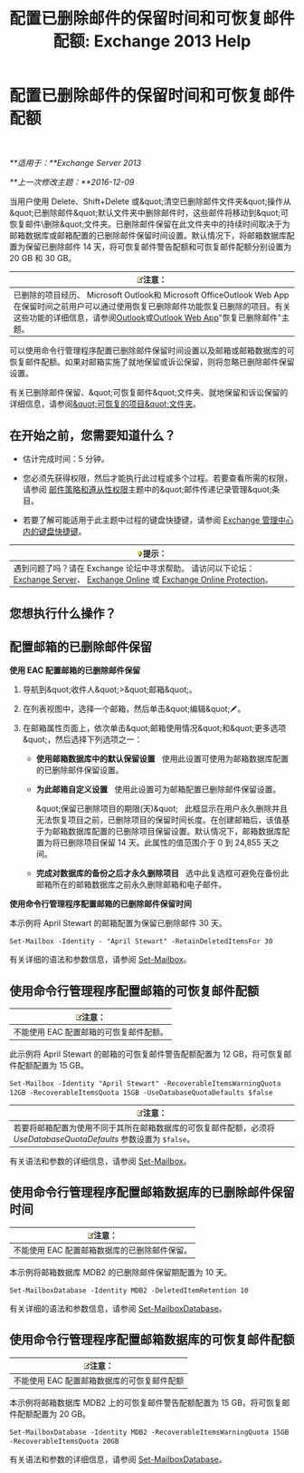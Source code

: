 ﻿---
title: '配置已删除邮件的保留时间和可恢复邮件配额: Exchange 2013 Help'
TOCTitle: 配置已删除邮件的保留时间和可恢复邮件配额
ms:assetid: de7d667a-1c93-4364-a4f9-2aa5e3678b12
ms:mtpsurl: https://technet.microsoft.com/zh-cn/library/Ee364752(v=EXCHG.150)
ms:contentKeyID: 50556689
ms.date: 05/21/2018
mtps_version: v=EXCHG.150
ms.translationtype: MT
---

# 配置已删除邮件的保留时间和可恢复邮件配额

 

_**适用于：**Exchange Server 2013_

_**上一次修改主题：**2016-12-09_

当用户使用 Delete、Shift+Delete 或\&quot;清空已删除邮件文件夹\&quot;操作从\&quot;已删除邮件\&quot;默认文件夹中删除邮件时，这些邮件将移动到\&quot;可恢复邮件\\删除\&quot;文件夹。已删除邮件保留在此文件夹中的持续时间取决于为邮箱数据库或邮箱配置的已删除邮件保留时间设置。默认情况下，将邮箱数据库配置为保留已删除邮件 14 天，将可恢复邮件警告配额和可恢复邮件配额分别设置为 20 GB 和 30 GB。

<table>
<thead>
<tr class="header">
<th><img src="images/Bb124558.note(EXCHG.150).gif" title="注意" alt="注意" />注意：</th>
</tr>
</thead>
<tbody>
<tr class="odd">
<td>已删除的项目经历、 Microsoft Outlook和 Microsoft OfficeOutlook Web App在保留时间之前用户可以通过使用恢复已删除邮件功能恢复已删除的项目。有关这些功能的详细信息，请参阅<a href="https://go.microsoft.com/fwlink/p/?linkid=198206">Outlook</a>或<a href="https://go.microsoft.com/fwlink/p/?linkid=198207">Outlook Web App</a>&quot;恢复已删除邮件&quot;主题。</td>
</tr>
</tbody>
</table>


可以使用命令行管理程序配置已删除邮件保留时间设置以及邮箱或邮箱数据库的可恢复邮件配额。如果对邮箱实施了就地保留或诉讼保留，则将忽略已删除邮件保留设置。

有关已删除邮件保留、\&quot;可恢复邮件\&quot;文件夹、就地保留和诉讼保留的详细信息，请参阅[\&quot;可恢复的项目\&quot;文件夹](recoverable-items-folder-exchange-2013-help.md)。

## 在开始之前，您需要知道什么？

  - 估计完成时间：5 分钟。

  - 您必须先获得权限，然后才能执行此过程或多个过程。若要查看所需的权限，请参阅 [邮件策略和遵从性权限](messaging-policy-and-compliance-permissions-exchange-2013-help.md)主题中的\&quot;邮件传递记录管理\&quot;条目。

  - 若要了解可能适用于此主题中过程的键盘快捷键，请参阅 [Exchange 管理中心内的键盘快捷键](keyboard-shortcuts-in-the-exchange-admin-center-exchange-online-protection-help.md)。

<table>
<thead>
<tr class="header">
<th><img src="images/Bb124558.tip(EXCHG.150).gif" title="提示" alt="提示" />提示：</th>
</tr>
</thead>
<tbody>
<tr class="odd">
<td>遇到问题了吗？请在 Exchange 论坛中寻求帮助。 请访问以下论坛：<a href="https://go.microsoft.com/fwlink/p/?linkid=60612">Exchange Server</a>、 <a href="https://go.microsoft.com/fwlink/p/?linkid=267542">Exchange Online</a> 或 <a href="https://go.microsoft.com/fwlink/p/?linkid=285351">Exchange Online Protection</a>。</td>
</tr>
</tbody>
</table>


## 您想执行什么操作？

## 配置邮箱的已删除邮件保留

**使用 EAC 配置邮箱的已删除邮件保留**

1.  导航到\&quot;收件人\&quot;\>\&quot;邮箱\&quot;。

2.  在列表视图中，选择一个邮箱，然后单击\&quot;编辑\&quot;![编辑图标](images/Bb124582.6f53ccb2-1f13-4c02-bea0-30690e6ea71d(EXCHG.150).gif "编辑图标")。

3.  在邮箱属性页面上，依次单击\&quot;邮箱使用情况\&quot;和\&quot;更多选项\&quot;，然后选择下列选项之一：
    
      - **使用邮箱数据库中的默认保留设置**   使用此设置可使用为邮箱数据库配置的已删除邮件保留设置。
    
      - **为此邮箱自定义设置**   使用此设置可为邮箱配置已删除邮件保留设置。
        
        \&quot;保留已删除项目的期限(天)\&quot;   此框显示在用户永久删除并且无法恢复项目之前，已删除项目的保留时间长度。在创建邮箱后，该值基于为邮箱数据库配置的已删除项目保留设置。默认情况下，邮箱数据库配置为将已删除项目保留 14 天。此属性的值范围介于 0 到 24,855 天之间。
    
      - **完成对数据库的备份之后才永久删除项目**   选中此复选框可避免在备份此邮箱所在的邮箱数据库之前永久删除邮箱和电子邮件。

**使用命令行管理程序配置邮箱的已删除邮件保留时间**

本示例将 April Stewart 的邮箱配置为保留已删除邮件 30 天。

    Set-Mailbox -Identity - "April Stewart" -RetainDeletedItemsFor 30

有关详细的语法和参数信息，请参阅 [Set-Mailbox](https://technet.microsoft.com/zh-cn/library/bb123981\(v=exchg.150\))。

## 使用命令行管理程序配置邮箱的可恢复邮件配额

<table>
<thead>
<tr class="header">
<th><img src="images/Bb124558.note(EXCHG.150).gif" title="注意" alt="注意" />注意：</th>
</tr>
</thead>
<tbody>
<tr class="odd">
<td>不能使用 EAC 配置邮箱的可恢复邮件配额。</td>
</tr>
</tbody>
</table>


此示例将 April Stewart 的邮箱的可恢复邮件警告配额配置为 12 GB，将可恢复邮件配额配置为 15 GB。

    Set-Mailbox -Identity "April Stewart" -RecoverableItemsWarningQuota 12GB -RecoverableItemsQuota 15GB -UseDatabaseQuotaDefaults $false

<table>
<thead>
<tr class="header">
<th><img src="images/Bb124558.note(EXCHG.150).gif" title="注意" alt="注意" />注意：</th>
</tr>
</thead>
<tbody>
<tr class="odd">
<td>若要将邮箱配置为使用不同于其所在邮箱数据库的可恢复邮件配额，必须将 <em>UseDatabaseQuotaDefaults</em> 参数设置为 <code>$false</code>。</td>
</tr>
</tbody>
</table>


有关语法和参数的详细信息，请参阅 [Set-Mailbox](https://technet.microsoft.com/zh-cn/library/bb123981\(v=exchg.150\))。

## 使用命令行管理程序配置邮箱数据库的已删除邮件保留时间

<table>
<thead>
<tr class="header">
<th><img src="images/Bb124558.note(EXCHG.150).gif" title="注意" alt="注意" />注意：</th>
</tr>
</thead>
<tbody>
<tr class="odd">
<td>不能使用 EAC 配置邮箱数据库的已删除邮件保留。</td>
</tr>
</tbody>
</table>


本示例将邮箱数据库 MDB2 的已删除邮件保留期配置为 10 天。

    Set-MailboxDatabase -Identity MDB2 -DeletedItemRetention 10

有关详细的语法和参数信息，请参阅 [Set-MailboxDatabase](https://technet.microsoft.com/zh-cn/library/bb123971\(v=exchg.150\))。

## 使用命令行管理程序配置邮箱数据库的可恢复邮件配额

<table>
<thead>
<tr class="header">
<th><img src="images/Bb124558.note(EXCHG.150).gif" title="注意" alt="注意" />注意：</th>
</tr>
</thead>
<tbody>
<tr class="odd">
<td>不能使用 EAC 配置邮箱数据库的可恢复邮件配额</td>
</tr>
</tbody>
</table>


本示例将邮箱数据库 MDB2 上的可恢复邮件警告配额配置为 15 GB，将可恢复邮件配额配置为 20 GB。

    Set-MailboxDatabase -Identity MDB2 -RecoverableItemsWarningQuota 15GB -RecoverableItemsQuota 20GB

有关语法和参数的详细信息，请参阅 [Set-MailboxDatabase](https://technet.microsoft.com/zh-cn/library/bb123971\(v=exchg.150\))。

